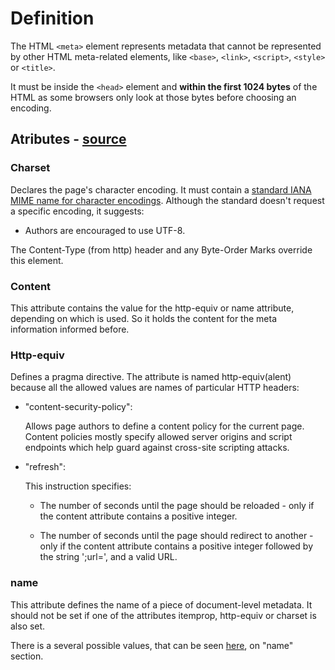 # Definition

The HTML ```<meta>``` element represents metadata that cannot be represented by other HTML meta-related elements, like ```<base>```, ```<link>```, ```<script>```, ```<style>``` or ```<title>```.

It must be inside the ```<head>``` element and **within the first 1024 bytes** of the HTML as some browsers only look at those bytes before choosing an encoding.

## Atributes - [source](https://developer.mozilla.org/en-US/docs/Web/HTML/Element/meta#Attributes)

### Charset

Declares the page's character encoding. It must contain a [standard IANA MIME name for character encodings](https://www.iana.org/assignments/character-sets). Although the standard doesn't request a specific encoding, it suggests:
  * Authors are encouraged to use UTF-8.

The Content-Type (from http) header and any Byte-Order Marks override this element.

### Content

This attribute contains the value for the http-equiv or name attribute, depending on which is used. So it holds the content for the meta information informed before.

### Http-equiv

Defines a pragma directive. The attribute is named http-equiv(alent) because all the allowed values are names of particular HTTP headers:

* "content-security-policy": 

  Allows page authors to define a content policy for the current page. Content policies mostly specify allowed server origins and script endpoints which help guard against cross-site scripting attacks.

* "refresh":

  This instruction specifies:
    * The number of seconds until the page should be reloaded - only if the content attribute contains a positive integer.
    
    * The number of seconds until the page should redirect to another - only if the content attribute contains a positive integer followed by the string ';url=', and a valid URL.

### name

This attribute defines the name of a piece of document-level metadata. It should not be set if one of the attributes itemprop, http-equiv or charset is also set.

There is a several possible values, that can be seen [here](https://developer.mozilla.org/en-US/docs/Web/HTML/Element/meta), on "name" section.
